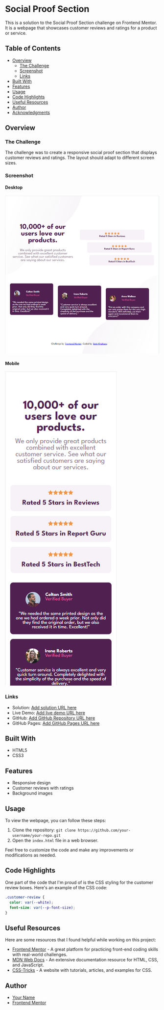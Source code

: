 # Social Proof Section

This is a solution to the Social Proof Section challenge on Frontend Mentor. It is a webpage that showcases customer reviews and ratings for a product or service.

## Table of Contents

- [Overview](#overview)
  - [The Challenge](#the-challenge)
  - [Screenshot](#screenshot)
  - [Links](#links)
- [Built With](#built-with)
- [Features](#features)
- [Usage](#usage)
- [Code Highlights](#code-highlights)
- [Useful Resources](#useful-resources)
- [Author](#author)
- [Acknowledgments](#acknowledgments)

## Overview

### The Challenge

The challenge was to create a responsive social proof section that displays customer reviews and ratings. The layout should adapt to different screen sizes.

### Screenshot

#### Desktop

![Desktop](project-imgs/desktop.PNG)

#### Mobile

![Mobile](project-imgs/mobile.PNG)


### Links

- Solution: [Add solution URL here](https://your-solution-url.com)
- Live Demo: [Add live demo URL here](https://your-live-demo-url.com)
- GitHub: [Add GitHub Repository URL here](https://github.com/your-username/your-repo)
- GitHub Pages: [Add GitHub Pages URL here](https://your-github-pages-url.com)

## Built With

- HTML5
- CSS3

## Features

- Responsive design
- Customer reviews with ratings
- Background images

## Usage

To view the webpage, you can follow these steps:

1. Clone the repository: `git clone https://github.com/your-username/your-repo.git`
2. Open the `index.html` file in a web browser.

Feel free to customize the code and make any improvements or modifications as needed.

## Code Highlights

One part of the code that I'm proud of is the CSS styling for the customer review boxes. Here's an example of the CSS code:

```css
.customer-review {
  color: var(--white);
  font-size: var(--p-font-size);
}
```

## Useful Resources

Here are some resources that I found helpful while working on this project:

- [Frontend Mentor](https://www.frontendmentor.io) - A great platform for practicing front-end coding skills with real-world challenges.
- [MDN Web Docs](https://developer.mozilla.org) - An extensive documentation resource for HTML, CSS, and JavaScript.
- [CSS-Tricks](https://css-tricks.com) - A website with tutorials, articles, and examples for CSS.

## Author

- [Your Name](https://your-website.com)
- [Frontend Mentor](https://www.frontendmentor.io/profile/your-username)
